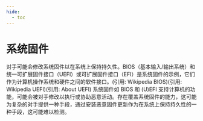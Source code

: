 ```yaml
---
hide:
  - toc
---
```


# 系统固件

对手可能会修改系统固件以在系统上保持持久性。BIOS（基本输入/输出系统）和统一可扩展固件接口（UEFI）或可扩展固件接口（EFI）是系统固件的示例，它们作为计算机操作系统和硬件之间的软件接口。(引用: Wikipedia BIOS)(引用: Wikipedia UEFI)(引用: About UEFI)  系统固件如 BIOS 和 (U)EFI 支持计算机的功能，可能会被对手修改以执行或协助恶意活动。存在覆盖系统固件的能力，这可能为复杂的对手提供一种手段，通过安装恶意固件更新作为在系统上保持持久性的一种手段，这可能难以检测。
